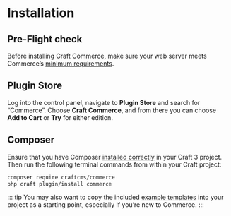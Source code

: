# Installation

## Pre-Flight check

Before installing Craft Commerce, make sure your web server meets Commerce’s [minimum requirements](requirements.md).

## Plugin Store

Log into the control panel, navigate to **Plugin Store** and search for “Commerce”. Choose **Craft Commerce**, and from there you can choose **Add to Cart** or **Try** for either edition.

## Composer

Ensure that you have Composer [installed correctly](/4.x/installation.md#downloading-with-composer) in your Craft 3 project. Then run the following terminal commands from within your Craft project:

```bash
composer require craftcms/commerce
php craft plugin/install commerce
```

::: tip
You may also want to copy the included [example templates](example-templates.md) into your project as a starting point, especially if you’re new to Commerce.
:::